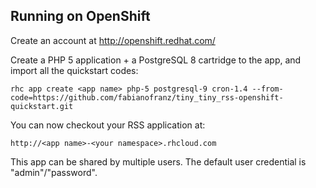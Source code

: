 Running on OpenShift
----------------------------

Create an account at http://openshift.redhat.com/

Create a PHP 5 application + a PostgreSQL 8 cartridge to the app, and import all the quickstart codes:

    rhc app create <app name> php-5 postgresql-9 cron-1.4 --from-code=https://github.com/fabianofranz/tiny_tiny_rss-openshift-quickstart.git

You can now checkout your RSS application at:

    http://<app name>-<your namespace>.rhcloud.com

This app can be shared by multiple users. The default user credential is "admin"/"password".

